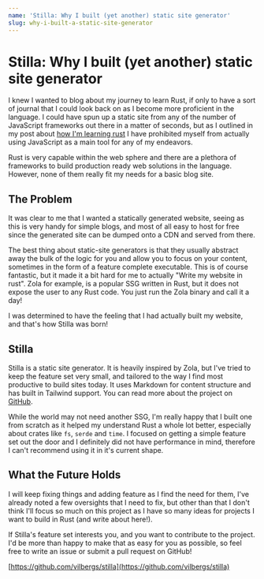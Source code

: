 ```yaml
---
name: 'Stilla: Why I built (yet another) static site generator'
slug: why-i-built-a-static-site-generator
---
```


# Stilla: Why I built (yet another) static site generator

I knew I wanted to blog about my journey to learn Rust, if only to have a sort of journal that I could look back on as I become more proficient in the language. I could have spun up a static site from any of the number of JavaScript frameworks out there in a matter of seconds, but as I outlined in my post about [how I'm learning rust](/posts/how-im-learning-rust) I have prohibited myself from actually using JavaScript as a main tool for any of my endeavors.

Rust is very capable within the web sphere and there are a plethora of frameworks to build production ready web solutions in the language. However, none of them really fit my needs for a basic blog site.

## The Problem

It was clear to me that I wanted a statically generated website, seeing as this is very handy for simple blogs, and most of all easy to host for free since the generated site can be dumped onto a CDN and served from there.

The best thing about static-site generators is that they usually abstract away the bulk of the logic for you and allow you to focus on your content, sometimes in the form of a feature complete executable. This is of course fantastic, but it made it a bit hard for me to actually "Write my website in rust". Zola for example, is a popular SSG written in Rust, but it does not expose the user to any Rust code. You just run the Zola binary and call it a day!

I was determined to have the feeling that I had actually built my website, and that's how Stilla was born!

## Stilla

Stilla is a static site generator. It is heavily inspired by Zola, but I've tried to keep the feature set very small, and tailored to the way I find most productive to build sites today. It uses Markdown for content structure and has built in Tailwind support. You can read more about the project on [GitHub](https://github.com/vilbergs/stilla).

While the world may not need another SSG, I'm really happy that I built one from scratch as it helped my understand Rust a whole lot better, especially about crates like `fs`, `serde` and `time`. I focused on getting a simple feature set out the door and I definitely did not have performance in mind, therefore I can't recommend using it in it's current shape.

## What the Future Holds

I will keep fixing things and adding feature as I find the need for them, I've already noted a few oversights that I need to fix, but other than that I don't think I'll focus so much on this project as I have so many ideas for projects I want to build in Rust (and write about here!).

If Stilla's feature set interests you, and you want to contribute to the project. I'd be more than happy to make that as easy for you as possible, so feel free to write an issue or submit a pull request on GitHub!

[https://github.com/vilbergs/stilla](https://github.com/vilbergs/stilla)
